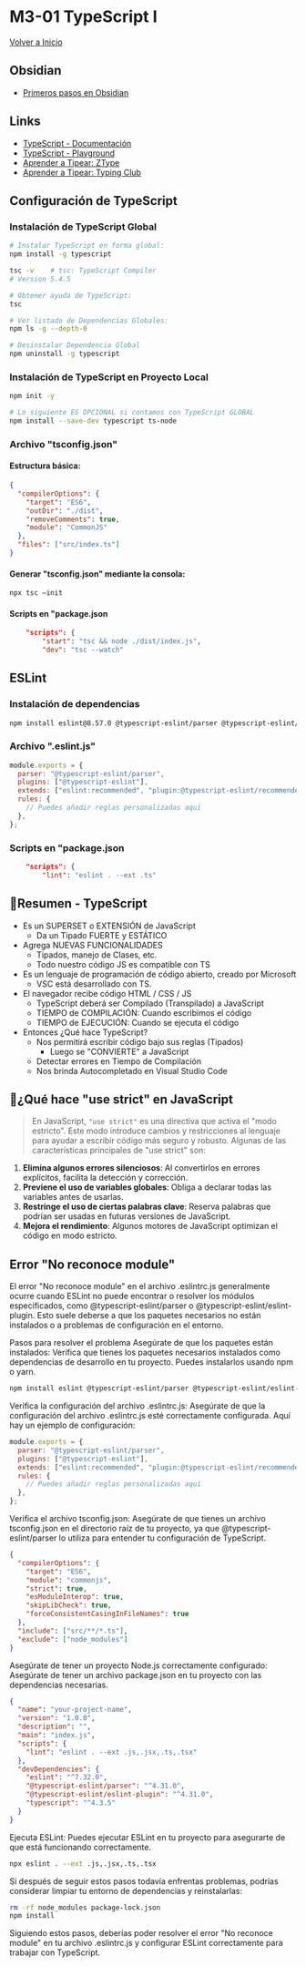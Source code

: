 # M3-01 TypeScript I

[Volver a Inicio](../README.md)

## Obsidian

- [Primeros pasos en Obsidian](https://www.youtube.com/watch?v=64pI_dKYZOg)

## Links

- [TypeScript - Documentación](https://www.typescriptlang.org/docs/)
- [TypeScript - Playground](https://www.typescriptlang.org/play/?#code/PTAEHUFMBsGMHsC2lQBd5oBYoCoE8AHSAZVgCcBLA1UABWgEM8BzM+AVwDsATAGiwoBnUENANQAd0gAjQRVSQAUCEmYKsTKGYUAbpGF4OY0BoadYKdJMoL+gzAzIoz3UNEiPOofEVKVqAHSKymAAmkYI7NCuqGqcANag8ABmIjQUXrFOKBJMggBcISGgoAC0oACCbvCwDKgU8JkY7p7ehCTkVDQS2E6gnPCxGcwmZqDSTgzxxWWVoASMFmgYkAAeRJTInN3ymj4d-jSCeNsMq-wuoPaOltigAKoASgAywhK7SbGQZIIz5VWCFzSeCrZagNYbChbHaxUDcCjJZLfSDbExIAgUdxkUBIursJzCFJtXydajBBCcQQ0MwAUVWDEQC0gADVHBQGNJ3KAALygABEAAkYNAMOB4GRonzFBTBPB3AERcwABS0+mM9ysygc9wASiAA)
- [Aprender a Tipear: ZType](https://zty.pe/)
- [Aprender a Tipear: Typing Club](https://www.typingclub.com/)

## Configuración de TypeScript

### Instalación de TypeScript Global

```bash
# Instalar TypeScript en forma global:
npm install -g typescript

tsc -v    # tsc: TypeScript Compiler
# Version 5.4.5

# Obtener ayuda de TypeScript:
tsc

# Ver listado de Dependencias Globales:
npm ls -g --depth-0

# Desinstalar Dependencia Global
npm uninstall -g typescript
```

### Instalación de TypeScript en Proyecto Local

```bash
npm init -y

# Lo siguiente ES OPCIONAL si contamos con TypeScript GLOBAL
npm install --save-dev typescript ts-node
```

### Archivo "tsconfig.json"

#### Estructura básica:

```json
{
  "compilerOptions": {
    "target": "ES6",
    "outDir": "./dist",
    "removeComments": true,
    "module": "CommonJS"
  },
  "files": ["src/index.ts"]
}
```

#### Generar "tsconfig.json" mediante la consola:

```bash
npx tsc –init 
```

#### Scripts en "package.json

```json
	"scripts": {
		"start": "tsc && node ./dist/index.js",
		"dev": "tsc --watch"
```

## ESLint

### Instalación de dependencias

```bash
npm install eslint@8.57.0 @typescript-eslint/parser @typescript-eslint/eslint-plugin prettier --save-dev
```

### Archivo ".eslint.js"

```js
module.exports = {
  parser: "@typescript-eslint/parser",
  plugins: ["@typescript-eslint"],
  extends: ["eslint:recommended", "plugin:@typescript-eslint/recommended"],
  rules: {
    // Puedes añadir reglas personalizadas aquí
  },
};
```

### Scripts en "package.json

```json
	"scripts": {
		"lint": "eslint . --ext .ts"
```

## 🎯Resumen - TypeScript

- Es un SUPERSET o EXTENSIÓN de JavaScript
  - Da un Tipado FUERTE y ESTÁTICO
- Agrega NUEVAS FUNCIONALIDADES
  - Tipados, manejo de Clases, etc.
  - Todo nuestro código JS es compatible con TS
- Es un lenguaje de programación de código abierto, creado por Microsoft
  - VSC está desarrollado con TS.
- El navegador recibe código HTML / CSS / JS
  - TypeScript deberá ser Compilado (Transpilado) a JavaScript
  - TIEMPO de COMPILACIÓN: Cuando escribimos el código
  - TIEMPO de EJECUCIÓN: Cuando se ejecuta el código
- Entonces ¿Qué hace TypeScript?
  - Nos permitirá escribir código bajo sus reglas (Tipados)
    - Luego se "CONVIERTE" a JavaScript
  - Detectar errores en Tiempo de Compilación
  - Nos brinda Autocompletado en Visual Studio Code

## 🎯¿Qué hace "use strict" en JavaScript

> En JavaScript, `"use strict"` es una directiva que activa el "modo estricto". Este modo introduce cambios y restricciones al lenguaje para ayudar a escribir código más seguro y robusto. Algunas de las características principales de "use strict" son:

1. **Elimina algunos errores silenciosos**: Al convertirlos en errores explícitos, facilita la detección y corrección.
2. **Previene el uso de variables globales**: Obliga a declarar todas las variables antes de usarlas.
3. **Restringe el uso de ciertas palabras clave**: Reserva palabras que podrían ser usadas en futuras versiones de JavaScript.
4. **Mejora el rendimiento**: Algunos motores de JavaScript optimizan el código en modo estricto.

## Error "No reconoce module"

El error "No reconoce module" en el archivo .eslintrc.js generalmente ocurre cuando ESLint no puede encontrar o resolver los módulos especificados, como @typescript-eslint/parser o @typescript-eslint/eslint-plugin. Esto suele deberse a que los paquetes necesarios no están instalados o a problemas de configuración en el entorno.

Pasos para resolver el problema
Asegúrate de que los paquetes están instalados:
Verifica que tienes los paquetes necesarios instalados como dependencias de desarrollo en tu proyecto. Puedes instalarlos usando npm o yarn.

```bash
npm install eslint @typescript-eslint/parser @typescript-eslint/eslint-plugin --save-dev
```

Verifica la configuración del archivo .eslintrc.js:
Asegúrate de que la configuración del archivo .eslintrc.js esté correctamente configurada. Aquí hay un ejemplo de configuración:

```js
module.exports = {
  parser: "@typescript-eslint/parser",
  plugins: ["@typescript-eslint"],
  extends: ["eslint:recommended", "plugin:@typescript-eslint/recommended"],
  rules: {
    // Puedes añadir reglas personalizadas aquí
  },
};
```

Verifica el archivo tsconfig.json:
Asegúrate de que tienes un archivo tsconfig.json en el directorio raíz de tu proyecto, ya que @typescript-eslint/parser lo utiliza para entender tu configuración de TypeScript.

```json
{
  "compilerOptions": {
    "target": "ES6",
    "module": "commonjs",
    "strict": true,
    "esModuleInterop": true,
    "skipLibCheck": true,
    "forceConsistentCasingInFileNames": true
  },
  "include": ["src/**/*.ts"],
  "exclude": ["node_modules"]
}
```

Asegúrate de tener un proyecto Node.js correctamente configurado:
Asegúrate de tener un archivo package.json en tu proyecto con las dependencias necesarias.

```json
{
  "name": "your-project-name",
  "version": "1.0.0",
  "description": "",
  "main": "index.js",
  "scripts": {
    "lint": "eslint . --ext .js,.jsx,.ts,.tsx"
  },
  "devDependencies": {
    "eslint": "^7.32.0",
    "@typescript-eslint/parser": "^4.31.0",
    "@typescript-eslint/eslint-plugin": "^4.31.0",
    "typescript": "^4.3.5"
  }
}
```

Ejecuta ESLint:
Puedes ejecutar ESLint en tu proyecto para asegurarte de que está funcionando correctamente.

```bash
npx eslint . --ext .js,.jsx,.ts,.tsx
```

Si después de seguir estos pasos todavía enfrentas problemas, podrías considerar limpiar tu entorno de dependencias y reinstalarlas:

```bash
rm -rf node_modules package-lock.json
npm install
```

Siguiendo estos pasos, deberías poder resolver el error "No reconoce module" en tu archivo .eslintrc.js y configurar ESLint correctamente para trabajar con TypeScript.
